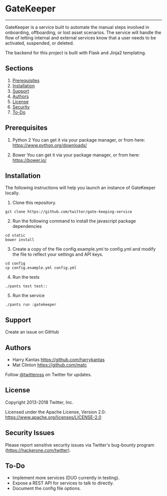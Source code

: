 # GateKeeper
---

GateKeeper is a service built to automate the manual steps involved in onboarding, offboarding, or lost asset scenarios. The service will handle the flow of letting internal and external services know that a user needs to be activated, suspended, or deleted.

The backend for this project is built with Flask and Jinja2 templating.

## Sections

1. [Prerequisites](#prerequisites)
2. [Installation](#installation)
3. [Support](#support)
4. [Authors](#authors)
5. [License](#license)
6. [Security](#security-issues)
7. [To-Do](#to-do)


## Prerequisites

1. Python 2
You can get it via your package manager, or from here: https://www.python.org/downloads/

2. Bower
You can get it via your package manager, or from here: https://bower.io/


## Installation

The following instructions will help you launch an instance of GateKeeper locally.

1. Clone this repository.
```
git clone https://github.com/twitter/gate-keeping-service
```
2. Run the following command to install the javascript package dependencies
```
cd static
bower install
```
3. Create a copy of the file config.example.yml to config.yml
   and modify the file to reflect your settings and API keys.
```
cd config
cp config.example.yml config.yml
```
4. Run the tests
```
./pants test test::
```
5. Run the service
```
./pants run :gatekeeper
```

## Support

Create an issue on GitHub

## Authors

* Harry Kantas <https://github.com/harrykantas>
* Mat Clinton <https://github.com/matc>

Follow [@twitteross](https://twitter.com/twitteross) on Twitter for updates.

## License

Copyright 2013-2018 Twitter, Inc.

Licensed under the Apache License, Version 2.0: https://www.apache.org/licenses/LICENSE-2.0

## Security Issues

Please report sensitive security issues via Twitter's bug-bounty program (https://hackerone.com/twitter).


## To-Do

* Implement more services (DUO currently in testing).
* Expose a REST API for services to talk to directly.
* Document the config file options.

